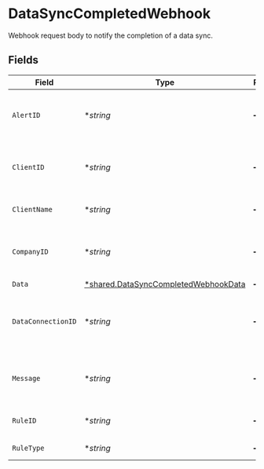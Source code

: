 # DataSyncCompletedWebhook

Webhook request body to notify the completion of a data sync.


## Fields

| Field                                                                                              | Type                                                                                               | Required                                                                                           | Description                                                                                        | Example                                                                                            |
| -------------------------------------------------------------------------------------------------- | -------------------------------------------------------------------------------------------------- | -------------------------------------------------------------------------------------------------- | -------------------------------------------------------------------------------------------------- | -------------------------------------------------------------------------------------------------- |
| `AlertID`                                                                                          | **string*                                                                                          | :heavy_minus_sign:                                                                                 | Unique identifier of the webhook event.                                                            |                                                                                                    |
| `ClientID`                                                                                         | **string*                                                                                          | :heavy_minus_sign:                                                                                 | Unique identifier for your client in Codat.                                                        |                                                                                                    |
| `ClientName`                                                                                       | **string*                                                                                          | :heavy_minus_sign:                                                                                 | Name of your client in Codat.                                                                      |                                                                                                    |
| `CompanyID`                                                                                        | **string*                                                                                          | :heavy_minus_sign:                                                                                 | Unique identifier for your SMB in Codat.                                                           | 8a210b68-6988-11ed-a1eb-0242ac120002                                                               |
| `Data`                                                                                             | [*shared.DataSyncCompletedWebhookData](../../../pkg/models/shared/datasynccompletedwebhookdata.md) | :heavy_minus_sign:                                                                                 | N/A                                                                                                |                                                                                                    |
| `DataConnectionID`                                                                                 | **string*                                                                                          | :heavy_minus_sign:                                                                                 | Unique identifier for a company's data connection.                                                 | 2e9d2c44-f675-40ba-8049-353bfcb5e171                                                               |
| `Message`                                                                                          | **string*                                                                                          | :heavy_minus_sign:                                                                                 | A human-readable message about the webhook.                                                        |                                                                                                    |
| `RuleID`                                                                                           | **string*                                                                                          | :heavy_minus_sign:                                                                                 | Unique identifier for the rule.                                                                    |                                                                                                    |
| `RuleType`                                                                                         | **string*                                                                                          | :heavy_minus_sign:                                                                                 | The type of rule.                                                                                  |                                                                                                    |